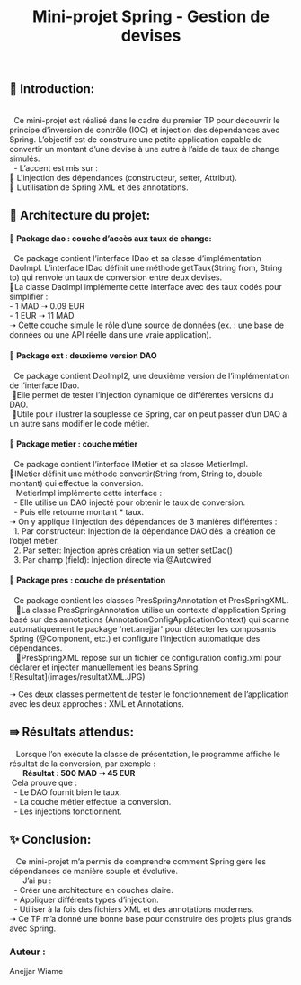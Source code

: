 
  <h1 align="center">
  <b>Mini-projet Spring - Gestion de devises</b>
  </h1><br>

<h2><b>🔰 Introduction:  </b></h2><br>
   &nbsp;&nbsp;Ce mini-projet est réalisé dans le cadre du premier TP pour découvrir le principe d’inversion de contrôle (IOC) et injection des dépendances avec Spring.
L’objectif est de construire une petite application capable de convertir un montant d’une devise à une autre à l’aide de taux de change simulés.  <br>
       &nbsp;&nbsp;- L’accent est mis sur : <br>   
     🔹  L'injection des dépendances (constructeur, setter, Attribut). <br>   
     🔹  L’utilisation de Spring XML et des annotations.    
    <br>
<h2><b>🧱 Architecture du projet: </b></h2>
<h4><b>📁 Package dao : couche d’accès aux taux de change: </b></h4>
   &nbsp;&nbsp;Ce package contient l’interface IDao et sa classe d’implémentation DaoImpl. L’interface IDao définit une méthode getTaux(String from, String to) qui renvoie un taux de conversion entre deux devises. <br>   
🔹La classe DaoImpl implémente cette interface avec des taux codés pour simplifier : <br> 
    - 1 MAD ➝ 0.09 EUR  <br>
    - 1 EUR ➝ 11 MAD  <br>
➝ Cette couche simule le rôle d’une source de données (ex. : une base de données ou une API réelle dans une vraie application).<br>

<h4><b>📁 Package ext : deuxième version DAO </b></h4>
   &nbsp;&nbsp;Ce package contient DaoImpl2, une deuxième version de l’implémentation de l’interface IDao.<br>   
&nbsp;🔹Elle permet de tester l’injection dynamique de différentes versions du DAO. <br> 
&nbsp;🔹Utile pour illustrer la souplesse de Spring, car on peut passer d’un DAO à un autre sans modifier le code métier.<br>

 <h4><b>📁 Package metier : couche métier</b></h4>
   &nbsp;&nbsp;Ce package contient l’interface IMetier et sa classe MetierImpl. <br>   
🔹IMetier définit une méthode convertir(String from, String to, double montant) qui effectue la conversion. <br> 
    &nbsp;&nbsp;&nbsp;MetierImpl implémente cette interface : <br>
    &nbsp;&nbsp;- Elle utilise un DAO injecté pour obtenir le taux de conversion.<br>
    &nbsp;&nbsp;- Puis elle retourne montant * taux. <br>
➝ On y applique l’injection des dépendances de 3 manières différentes :<br>
    &nbsp;&nbsp;1. Par constructeur: Injection de la dépendance DAO dès la création de l’objet métier. <br>
    &nbsp;&nbsp;2. Par setter: Injection après création via un setter setDao()<br>
    &nbsp;&nbsp;3. Par champ (field): Injection directe via @Autowired<br>
    
<h4><b>📁 Package pres : couche de présentation</b></h4>
   &nbsp;&nbsp;Ce package contient les classes PresSpringAnnotation et PresSpringXML.<br>   
&nbsp;&nbsp;&nbsp;🔹La classe PresSpringAnnotation utilise un contexte d'application Spring basé sur des annotations (AnnotationConfigApplicationContext) qui scanne automatiquement le package 'net.anejjar' pour détecter les composants Spring (@Component, etc.) et configure l'injection automatique des dépendances.<br> 
&nbsp;&nbsp;&nbsp;🔹PresSpringXML repose sur un fichier de configuration config.xml pour déclarer et injecter manuellement les beans Spring. <br>
![Résultat](images/resultatXML.JPG)



➝ Ces deux classes permettent de tester le fonctionnement de l’application avec les deux approches : XML et Annotations.<br>

<h2><b>⇛ Résultats attendus: </b></h2>
&nbsp;&nbsp;&nbsp;Lorsque l’on exécute la classe de présentation, le programme affiche le résultat de la conversion, par exemple : <br>
&nbsp;&nbsp;&nbsp;&nbsp;&nbsp;&nbsp;<b>Résultat : 500 MAD ➝ 45 EUR</b><br>
&nbsp;Cela prouve que :<br>
 &nbsp;&nbsp;- Le DAO fournit bien le taux. <br>
    &nbsp;&nbsp;- La couche métier effectue la conversion.<br>
    &nbsp;&nbsp;- Les injections fonctionnent.<br>
<h2><b>✨ Conclusion: </b></h2>
&nbsp;&nbsp;&nbsp;Ce mini-projet m’a permis de comprendre comment Spring gère les dépendances de manière souple et évolutive.<br>
&nbsp;&nbsp;&nbsp;&nbsp;&nbsp;&nbsp;J’ai pu :</b><br>
 &nbsp;&nbsp;- Créer une architecture en couches claire. <br>
    &nbsp;&nbsp;- Appliquer différents types d’injection.<br>
    &nbsp;&nbsp;- Utiliser à la fois des fichiers XML et des annotations modernes.<br>
➝ Ce TP m’a donné une bonne base pour construire des projets plus grands avec Spring.<br>  
<h3><b>Auteur : </b></h3> Anejjar Wiame<br>




   



